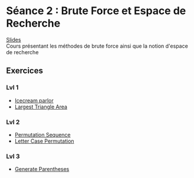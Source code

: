 # Séance 2 : Brute Force et Espace de Recherche

[Slides](Cours02-BruteForceandSearchSpace.pdf)</br>
Cours présentant les méthodes de brute force ainsi que la notion d'espace de recherche

## Exercices

### Lvl 1
  - [Icecream parlor](https://www.hackerrank.com/challenges/icecream-parlor/problem)
  - [Largest Triangle Area](https://leetcode.com/problems/largest-triangle-area/)

### Lvl 2
  - [Permutation Sequence](https://leetcode.com/problems/permutation-sequence/)
  - [Letter Case Permutation](https://leetcode.com/problems/letter-case-permutation/)

### Lvl 3
  - [Generate Parentheses](https://leetcode.com/problems/generate-parentheses/)
